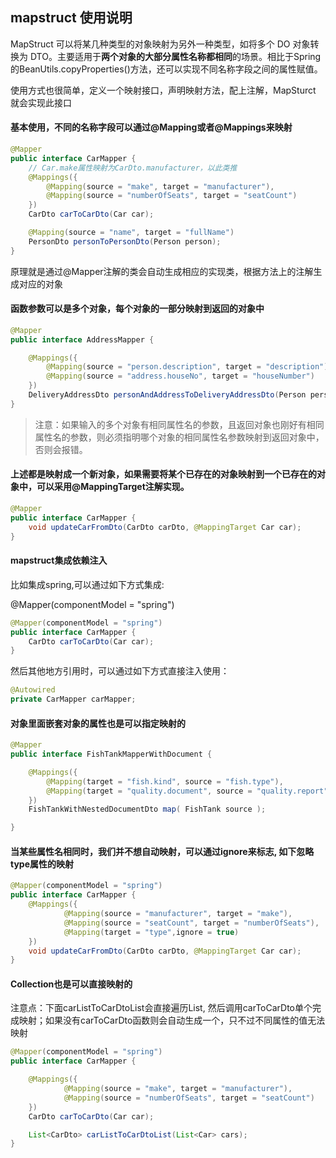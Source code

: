 ## mapstruct 使用说明

MapStruct 可以将某几种类型的对象映射为另外一种类型，如将多个 DO 对象转换为 DTO。主要适用于**两个对象的大部分属性名称都相同**的场景。相比于Spring的BeanUtils.copyProperties()方法，还可以实现不同名称字段之间的属性赋值。

使用方式也很简单，定义一个映射接口，声明映射方法，配上注解，MapSturct 就会实现此接口

#### 基本使用，不同的名称字段可以通过@Mapping或者@Mappings来映射

```java
@Mapper
public interface CarMapper {
    // Car.make属性映射为CarDto.manufacturer，以此类推
    @Mappings({
        @Mapping(source = "make", target = "manufacturer"),
        @Mapping(source = "numberOfSeats", target = "seatCount")
    })
    CarDto carToCarDto(Car car);

    @Mapping(source = "name", target = "fullName")
    PersonDto personToPersonDto(Person person);
}
```

原理就是通过@Mapper注解的类会自动生成相应的实现类，根据方法上的注解生成对应的对象

#### 函数参数可以是多个对象，每个对象的一部分映射到返回的对象中

```java
@Mapper
public interface AddressMapper {

    @Mappings({
        @Mapping(source = "person.description", target = "description"),
        @Mapping(source = "address.houseNo", target = "houseNumber")
    })
    DeliveryAddressDto personAndAddressToDeliveryAddressDto(Person person, Address address);
}
```

> 注意：如果输入的多个对象有相同属性名的参数，且返回对象也刚好有相同属性名的参数，则必须指明哪个对象的相同属性名参数映射到返回对象中，否则会报错。

#### 上述都是映射成一个新对象，如果需要将某个已存在的对象映射到一个已存在的对象中，可以采用@MappingTarget注解实现。

```java
@Mapper
public interface CarMapper {
    void updateCarFromDto(CarDto carDto, @MappingTarget Car car);
}
```

#### mapstruct集成依赖注入

比如集成spring,可以通过如下方式集成: 

@Mapper(componentModel = "spring")

```java
@Mapper(componentModel = "spring")
public interface CarMapper {
    CarDto carToCarDto(Car car);
}
```

然后其他地方引用时，可以通过如下方式直接注入使用：

```java
@Autowired
private CarMapper carMapper;
```

#### 对象里面嵌套对象的属性也是可以指定映射的

```java
@Mapper
public interface FishTankMapperWithDocument {

    @Mappings({
        @Mapping(target = "fish.kind", source = "fish.type"),
        @Mapping(target = "quality.document", source = "quality.report")
    })
    FishTankWithNestedDocumentDto map( FishTank source );

}
```

#### 当某些属性名相同时，我们并不想自动映射，可以通过ignore来标志, 如下忽略type属性的映射

```java
@Mapper(componentModel = "spring")
public interface CarMapper {
    @Mappings({
            @Mapping(source = "manufacturer", target = "make"),
            @Mapping(source = "seatCount", target = "numberOfSeats"),
            @Mapping(target = "type",ignore = true)
    })
    void updateCarFromDto(CarDto carDto, @MappingTarget Car car);
}
```

#### Collection也是可以直接映射的

注意点：下面carListToCarDtoList会直接遍历List, 然后调用carToCarDto单个完成映射；如果没有carToCarDto函数则会自动生成一个，只不过不同属性的值无法映射

```java
@Mapper(componentModel = "spring")
public interface CarMapper {

    @Mappings({
            @Mapping(source = "make", target = "manufacturer"),
            @Mapping(source = "numberOfSeats", target = "seatCount")
    })
    CarDto carToCarDto(Car car);

    List<CarDto> carListToCarDtoList(List<Car> cars);
}
```